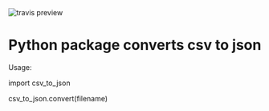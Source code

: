 <!DOCTYPE html>
<html>
  <head>
    <img src="https://travis-ci.com/Ruturaj4/csv_to_json.svg?branch=master" alt="travis preview"/>
    <h1>Python package converts csv to json</h1>
  </head>
  <body>
    <p>Usage:</p>
    <p>import csv_to_json</p>
    <p>csv_to_json.convert(filename)</p>
  </body>
</html>




